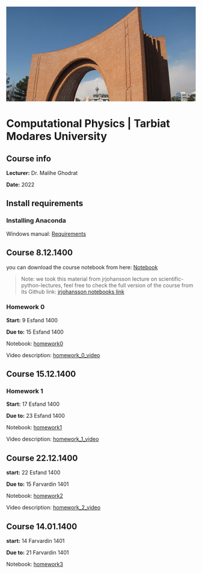 ![Tarbiat Modares University](images/uni.png)
# Computational Physics | Tarbiat Modares University

## Course info

**Lecturer:** Dr. Malihe Ghodrat

**Date:** 2022
## Install requirements

### Installing Anaconda
Windows manual:
[Requirements](requirements.md)


## Course **8.12.1400**

you can download the course notebook from here:
[Notebook](codes/Lecture-1-Introduction-to-Python-Programming.ipynb)

> Note: we took this material from jrjohansson lecture on scientific-python-lectures, feel free to check the full version of the course from its Github link: [jrjohansson notebooks link](https://github.com/jrjohansson/scientific-python-lectures)
 
### Homework 0

**Start:** 9 Esfand 1400

**Due to:** 15 Esfand 1400

Notebook: [homework0](Homeworks/Homework_0.ipynb)

Video description: [homework_0_video](https://aparat.com/v/LZnJO)

## Course 15.12.1400

### Homework 1

**Start:** 17 Esfand 1400

**Due to:** 23 Esfand 1400

Notebook: [homework1](Homeworks/Homework_1.ipynb)

Video description: [homework_1_video](https://aparat.com/v/kywoF)

## Course 22.12.1400
**start:** 22 Esfand 1400

**Due to:** 15 Farvardin 1401

Notebook: [homework2](Homeworks/Homework_2.ipynb)

Video description: [homework_2_video](https://aparat.com/v/GgPlj)


## Course 14.01.1400
**start:** 14 Farvardin 1401

**Due to:** 21 Farvardin 1401

Notebook: [homework3](Homeworks/Homework_3.ipynb)


